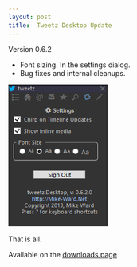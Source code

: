 ```yaml
---
layout: post
title:  Tweetz Desktop Update
---
```

Version 0.6.2

  * Font sizing. In the settings dialog.
  * Bug fixes and internal cleanups.

[![Screen shot of font settings](/cdn/images/blog/Windows-Live-Writer/Tweetz-Desktop-Update_A087/image_thumb_1.png)](/cdn/images/blog/Windows-Live-Writer/Tweetz-Desktop-Update_A087/image_4.png)

That is all.

Available on the [downloads page](/downloads)
